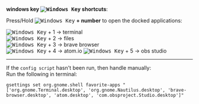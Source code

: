 [newwinlogo]: http://i.stack.imgur.com/B8Zit.png

**windows key <kbd>![Windows Key][newwinlogo]</kbd> shortcuts**:  

Press/Hold <kbd>![Windows Key][newwinlogo]</kbd> **+ number** to open the docked applications:

<kbd>![Windows Key][newwinlogo]</kbd> + 1 -> terminal  
<kbd>![Windows Key][newwinlogo]</kbd> + 2 -> files  
<kbd>![Windows Key][newwinlogo]</kbd> + 3 -> brave browser  
<kbd>![Windows Key][newwinlogo]</kbd> + 4 -> atom.io
<kbd>![Windows Key][newwinlogo]</kbd> + 5 -> obs studio
___

If the `config script` hasn't been run, then handle manually:  
Run the following in terminal:

```
gsettings set org.gnome.shell favorite-apps "['org.gnome.Terminal.desktop', 'org.gnome.Nautilus.desktop', 'brave-browser.desktop', 'atom.desktop', 'com.obsproject.Studio.desktop']"
```
